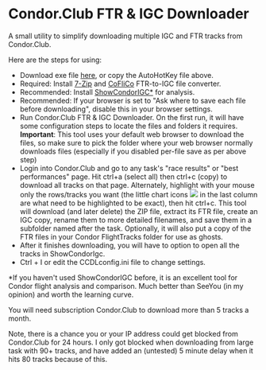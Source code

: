 # Condor.Club FTR & IGC Downloader
A small utility to simplify downloading multiple IGC and FTR tracks from Condor.Club.

Here are the steps for using:
- Download exe file [here](https://github.com/ryanwoodie/Condor.Club-FTR-IGC-Downloader/releases), or copy the AutoHotKey file above.
- Required: Install [7-Zip](https://www.7-zip.org/download.html) and [CoFliCo](https://condorutill.fr/CoFliCo/CoFliCoV111.zip) FTR-to-IGC file converter.
- Recommended: Install [ShowCondorIGC*](https://virtualsoaring.eu/download#:~:text=showcondorigc%202.62c%20for%20c2) for analysis.
- Recommended: If your browser is set to "Ask where to save each file before downloading", disable this in your browser settings.
- Run Condor.Club FTR & IGC Downloader. On the first run, it will have some configuration steps to locate the files and folders it requires. **Important**: This tool uses your default web browser to download the files, so make sure to pick the folder where your web browser normally downloads files (especially if you disabled per-file save as per above step)
- Login into Condor.Club and go to any task's "race results" or "best performances" page. Hit ctrl+a (select all) then ctrl+c (copy) to download all tracks on that page. Alternately, highlight with your mouse only the rows/tracks you want (the little chart icons ![](https://www.condor.club/i/graph2.gif) in the last column are what need to be highlighted to be exact), then hit ctrl+c. This tool will download (and later delete) the ZIP file, extract its FTR file, create an IGC copy, rename them to more detailed filenames, and save them in a subfolder named after the task. Optionally, it will also put a copy of the FTR files in your Condor FlightTracks folder for use as ghosts.
- After it finishes downloading, you will have to option to open all the tracks in ShowCondorIgc.
- Ctrl + I or edit the CCDLconfig.ini file to change settings.

*If you haven't used ShowCondorIGC before, it is an excellent tool for Condor flight analysis and comparison. Much better than SeeYou (in my opinion) and worth the learning curve.

You will need subscription Condor.Club to download more than 5 tracks a month.

Note, there is a chance you or your IP address could get blocked from Condor.Club for 24 hours. I only got blocked when downloading from large task with 90+ tracks, and have added an (untested) 5 minute delay when it hits 80 tracks because of this.
